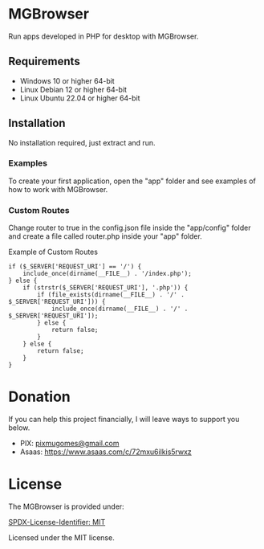 # MGBrowser

Run apps developed in PHP for desktop with MGBrowser.

## Requirements

- Windows 10 or higher 64-bit
- Linux Debian 12 or higher 64-bit
- Linux Ubuntu 22.04 or higher 64-bit

## Installation

No installation required, just extract and run.

### Examples

To create your first application, open the "app" folder and see examples of how to work with MGBrowser.

### Custom Routes

Change router to true in the config.json file inside the "app/config" folder and create a file called router.php inside your "app" folder.

Example of Custom Routes

```
if ($_SERVER['REQUEST_URI'] == '/') {
    include_once(dirname(__FILE__) . '/index.php');
} else {
    if (strstr($_SERVER['REQUEST_URI'], '.php')) {
        if (file_exists(dirname(__FILE__) . '/' . $_SERVER['REQUEST_URI'])) {
            include_once(dirname(__FILE__) . '/' . $_SERVER['REQUEST_URI']);
        } else {
            return false;
        }
    } else {
        return false;
    }
}
```
# Donation

If you can help this project financially, I will leave ways to support you below.

 - PIX: pixmugomes@gmail.com
 - Asaas: https://www.asaas.com/c/72mxu6ilkis5rwxz

# License

The MGBrowser is provided under:

[SPDX-License-Identifier: MIT](https://spdx.org/licenses/MIT.html)

Licensed under the MIT license.
